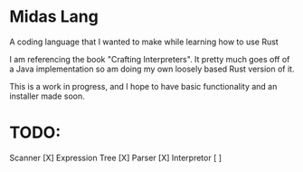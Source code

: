 # Midas Lang

A coding language that I wanted to make while learning how to use Rust

I am referencing the book "Crafting Interpreters". It pretty much goes off of a Java implementation so am doing my own loosely based Rust version of it.

This is a work in progress, and I hope to have basic functionality and an installer made soon.

# TODO:

Scanner [X]
Expression Tree [X]
Parser [X]
Interpretor [ ]
